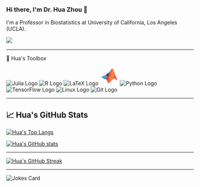 ### Hi there, I'm Dr. Hua Zhou 👋

I'm a Professor in Biostatistics at University of California, Los Angeles (UCLA). 

![](https://komarev.com/ghpvc/?username=Hua-Zhou)

---

🧰 Hua's Toolbox

<img src="https://cdn.worldvectorlogo.com/logos/julia-1.svg" alt="Julia Logo" width="50" height="50"/> <img src="https://cdn.worldvectorlogo.com/logos/r-lang.svg" alt="R Logo" width="50" height="50"/> <img src="https://cdn.worldvectorlogo.com/logos/latex.svg" alt="LaTeX Logo" width="50" height="50"/> <img src="https://raw.githubusercontent.com/devicons/devicon/master/icons/matlab/matlab-original.svg" alt="Matlab Logo" width="50" height="50"/> <img src="https://cdn.worldvectorlogo.com/logos/python-5.svg" alt="Python Logo" width="50" height="50"/> <img src="https://cdn.worldvectorlogo.com/logos/tensorflow-2.svg" alt="TensorFlow Logo" width="50" height="50"/> <img src="https://cdn.worldvectorlogo.com/logos/linux-tux.svg" alt="Linux Logo" width="50" height="50"/> <img src="https://cdn.worldvectorlogo.com/logos/git-icon.svg" alt="Git Logo" width="50" height="50"/>

---

## &#x1f4c8; Hua's GitHub Stats

[![Hua's Top Langs](https://github-readme-stats.vercel.app/api/top-langs/?username=Hua-Zhou&hide=java,javascript,html,css,limbo&theme=radical&count_private=true&langs_count=10)](https://github.com/anuraghazra/github-readme-stats)

[![Hua's GitHub stats](https://github-readme-stats.vercel.app/api?username=Hua-Zhou&theme=radical&count_private=true&show_icons=true)](https://github.com/anuraghazra/github-readme-stats)

---

[![Hua's GitHub Streak](https://github-readme-streak-stats.herokuapp.com/?user=Hua-Zhou&theme=radical)](https://git.io/streak-stats)

---

![Jokes Card](https://readme-jokes.vercel.app/api)
